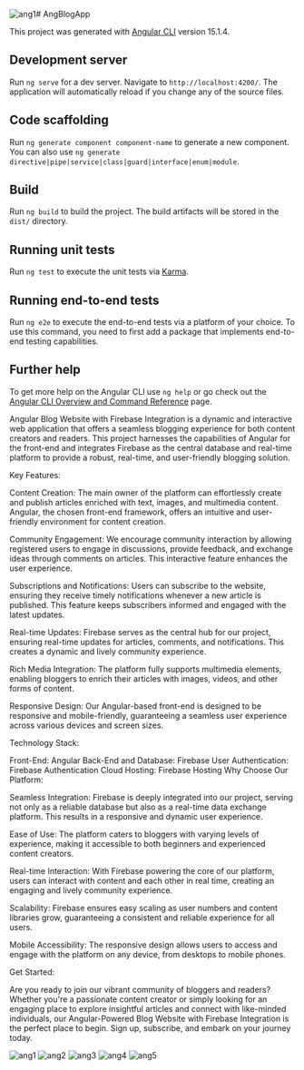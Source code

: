 ![ang1](https://github.com/bylachrimae/special-waddle/assets/103287671/8ca29081-a475-4ec3-875a-4e2ef1391417)# AngBlogApp

This project was generated with [Angular CLI](https://github.com/angular/angular-cli) version 15.1.4.

## Development server

Run `ng serve` for a dev server. Navigate to `http://localhost:4200/`. The application will automatically reload if you change any of the source files.

## Code scaffolding

Run `ng generate component component-name` to generate a new component. You can also use `ng generate directive|pipe|service|class|guard|interface|enum|module`.

## Build

Run `ng build` to build the project. The build artifacts will be stored in the `dist/` directory.

## Running unit tests

Run `ng test` to execute the unit tests via [Karma](https://karma-runner.github.io).

## Running end-to-end tests

Run `ng e2e` to execute the end-to-end tests via a platform of your choice. To use this command, you need to first add a package that implements end-to-end testing capabilities.

## Further help

To get more help on the Angular CLI use `ng help` or go check out the [Angular CLI Overview and Command Reference](https://angular.io/cli) page.

Angular Blog Website with Firebase Integration is a dynamic and interactive web application that offers a seamless blogging experience for both content creators and readers. This project harnesses the capabilities of Angular for the front-end and integrates Firebase as the central database and real-time platform to provide a robust, real-time, and user-friendly blogging solution.

Key Features:

Content Creation: The main owner of the platform can effortlessly create and publish articles enriched with text, images, and multimedia content. Angular, the chosen front-end framework, offers an intuitive and user-friendly environment for content creation.

Community Engagement: We encourage community interaction by allowing registered users to engage in discussions, provide feedback, and exchange ideas through comments on articles. This interactive feature enhances the user experience.

Subscriptions and Notifications: Users can subscribe to the website, ensuring they receive timely notifications whenever a new article is published. This feature keeps subscribers informed and engaged with the latest updates.

Real-time Updates: Firebase serves as the central hub for our project, ensuring real-time updates for articles, comments, and notifications. This creates a dynamic and lively community experience.

Rich Media Integration: The platform fully supports multimedia elements, enabling bloggers to enrich their articles with images, videos, and other forms of content.

Responsive Design: Our Angular-based front-end is designed to be responsive and mobile-friendly, guaranteeing a seamless user experience across various devices and screen sizes.

Technology Stack:

Front-End: Angular
Back-End and Database: Firebase
User Authentication: Firebase Authentication
Cloud Hosting: Firebase Hosting
Why Choose Our Platform:

Seamless Integration: Firebase is deeply integrated into our project, serving not only as a reliable database but also as a real-time data exchange platform. This results in a responsive and dynamic user experience.

Ease of Use: The platform caters to bloggers with varying levels of experience, making it accessible to both beginners and experienced content creators.

Real-time Interaction: With Firebase powering the core of our platform, users can interact with content and each other in real time, creating an engaging and lively community experience.

Scalability: Firebase ensures easy scaling as user numbers and content libraries grow, guaranteeing a consistent and reliable experience for all users.

Mobile Accessibility: The responsive design allows users to access and engage with the platform on any device, from desktops to mobile phones.

Get Started:

Are you ready to join our vibrant community of bloggers and readers? Whether you're a passionate content creator or simply looking for an engaging place to explore insightful articles and connect with like-minded individuals, our Angular-Powered Blog Website with Firebase Integration is the perfect place to begin. Sign up, subscribe, and embark on your journey today.

![ang1](https://github.com/bylachrimae/special-waddle/assets/103287671/6d333e53-bc11-43ab-abd0-2a30253972f6)
![ang2](https://github.com/bylachrimae/special-waddle/assets/103287671/1cd251ae-50c8-42f3-a637-d08015efb9c5)
![ang3](https://github.com/bylachrimae/special-waddle/assets/103287671/040667e9-2be2-4089-9550-5fb6505de68c)
![ang4](https://github.com/bylachrimae/special-waddle/assets/103287671/d4249c59-ca0e-4f51-a075-7fcc39035273)
![ang5](https://github.com/bylachrimae/special-waddle/assets/103287671/d59c47a9-8f24-474a-b28c-e2a3b98b87cf)
